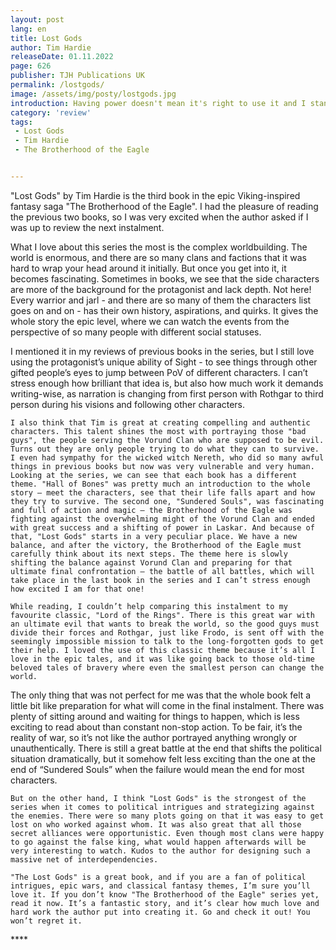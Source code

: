 ```yaml
---
layout: post
lang: en
title: Lost Gods
author: Tim Hardie
releaseDate: 01.11.2022
page: 626
publisher: TJH Publications UK
permalink: /lostgods/
image: /assets/img/posty/lostgods.jpg
introduction: Having power doesn't mean it's right to use it and I stand by my choices then and now.
category: 'review'
tags:
 - Lost Gods
 - Tim Hardie
 - The Brotherhood of the Eagle


---
```


  "Lost Gods" by Tim Hardie is the third book in the epic Viking-inspired fantasy saga "The Brotherhood of the Eagle". I had the pleasure of reading the previous two books, so I was very excited when the author asked if I was up to review the next instalment.

  What I love about this series the most is the complex worldbuilding. The world is enormous, and there are so many clans and factions that it was hard to wrap your head around it initially. But once you get into it, it becomes fascinating. Sometimes in books, we see that the side characters are more of the background for the protagonist and lack depth. Not here! Every warrior and jarl - and there are so many of them the characters list goes on and on - has their own history, aspirations, and quirks. It gives the whole story the epic level, where we can watch the events from the perspective of so many people with different social statuses.

  I mentioned it in my reviews of previous books in the series, but I still love using the protagonist’s unique ability of Sight - to see things through other gifted people’s eyes to jump between PoV of different characters. I can’t stress enough how brilliant that idea is, but also how much work it demands writing-wise, as narration is changing from first person with Rothgar to third person during his visions and following other characters.

	I also think that Tim is great at creating compelling and authentic characters. This talent shines the most with portraying those "bad guys", the people serving the Vorund Clan who are supposed to be evil. Turns out they are only people trying to do what they can to survive. I even had sympathy for the wicked witch Nereth, who did so many awful things in previous books but now was very vulnerable and very human.
	Looking at the series, we can see that each book has a different theme. "Hall of Bones" was pretty much an introduction to the whole story – meet the characters, see that their life falls apart and how they try to survive. The second one, "Sundered Souls", was fascinating and full of action and magic – the Brotherhood of the Eagle was fighting against the overwhelming might of the Vorund Clan and ended with great success and a shifting of power in Laskar. And because of that, "Lost Gods" starts in a very peculiar place. We have a new balance, and after the victory, the Brotherhood of the Eagle must carefully think about its next steps. The theme here is slowly shifting the balance against Vorund Clan and preparing for that ultimate final confrontation – the battle of all battles, which will take place in the last book in the series and I can’t stress enough how excited I am for that one!

	While reading, I couldn’t help comparing this instalment to my favourite classic, "Lord of the Rings". There is this great war with an ultimate evil that wants to break the world, so the good guys must divide their forces and Rothgar, just like Frodo, is sent off with the seemingly impossible mission to talk to the long-forgotten gods to get their help. I loved the use of this classic theme because it’s all I love in the epic tales, and it was like going back to those old-time beloved tales of bravery where even the smallest person can change the world.

  The only thing that was not perfect for me was that the whole book felt a little bit like preparation for what will come in the final instalment. There was plenty of sitting around and waiting for things to happen, which is less exciting to read about than constant non-stop action. To be fair, it’s the reality of war, so it’s not like the author portrayed anything wrongly or unauthentically. There is still a great battle at the end that shifts the political situation dramatically, but it somehow felt less exciting than the one at the end of “Sundered Souls” when the failure would mean the end for most characters.

	But on the other hand, I think "Lost Gods" is the strongest of the series when it comes to political intrigues and strategizing against the enemies. There were so many plots going on that it was easy to get lost on who worked against whom. It was also great that all those secret alliances were opportunistic. Even though most clans were happy to go against the false king, what would happen afterwards will be very interesting to watch. Kudos to the author for designing such a massive net of interdependencies.

	"The Lost Gods" is a great book, and if you are a fan of political intrigues, epic wars, and classical fantasy themes, I’m sure you’ll love it. If you don’t know "The Brotherhood of the Eagle" series yet, read it now. It’s a fantastic story, and it’s clear how much love and hard work the author put into creating it. Go and check it out! You won’t regret it.


  \*\*\*\*
